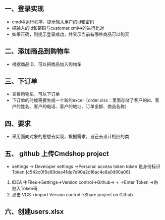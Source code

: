 

## 一、登录实现

- cmd中运行程序，提示输入用户的id和密码
- 把输入的id和密码与customer.xml中的进行比对
- 如果正确，则提示登录成功，并显示当前有哪些商品可以购买

## 二、添加商品到购物车

- 根据商品ID，可以把商品加入购物车

## 三、下订单

- 查看购物车，可以下订单
- 下订单的时候需要生成一个新的excel（order.xlsx：里面存储了客户的id、客户的姓名、客户的电话、客户的地址、订单金额、商品名称）

## 四、要求

- 采用面向对象的思想去实现，根据需求，自己去设计相应的类





## 五、 github 上传Cmdshop project
- settings -> Developer settings ->Personal access token
token 是身份标识
    Token [c542c0f9e89dee41de7e90a2c16ac4e8a0d90a06]
1. IDEA 中Files->Settings->Version control->Github-> + ->Enter Token ->粘贴入Token码
2. 点击 VCS->import Version control->Share project on Github

## 六、创建users.xlsx
